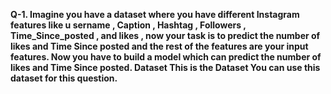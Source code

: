 <p><b>Q-1. Imagine you have a dataset where you have different Instagram features
like u sername , Caption , Hashtag , Followers , Time_Since_posted , and likes , now your task is to predict the number of likes and Time Since posted and the rest of the features are your input features. Now you have to build a model which can predict the
number of likes and Time Since posted.
Dataset This is the Dataset You can use this dataset for this question.</b></p>